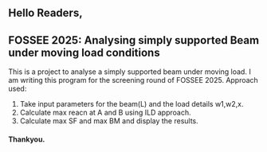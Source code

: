 ## Hello Readers,
## FOSSEE 2025: Analysing simply supported Beam under moving load conditions
This is a project to analyse a simply supported beam under moving load. I am writing this program for the screening round of FOSSEE 2025.
Approach used:
1. Take input parameters for the beam(L) and the load details w1,w2,x.
2. Calculate max reacn at A and B using ILD approach.
3. Calculate max SF and max BM and display the results.
#### Thankyou. 

